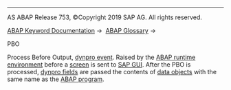   

* * *

AS ABAP Release 753, ©Copyright 2019 SAP AG. All rights reserved.

[ABAP Keyword Documentation](javascript:call_link\('abenabap.htm'\)) →  [ABAP Glossary](javascript:call_link\('abenabap_glossary.htm'\)) → 

PBO

Process Before Output, [dynpro event](javascript:call_link\('abendynpro_event_glosry.htm'\) "Glossary Entry"). Raised by the [ABAP runtime environment](javascript:call_link\('abenabap_runtime_envir_glosry.htm'\) "Glossary Entry") before a [screen](javascript:call_link\('abenscreen_glosry.htm'\) "Glossary Entry") is sent to [SAP GUI](javascript:call_link\('abensap_gui_glosry.htm'\) "Glossary Entry"). After the PBO is processed, [dynpro fields](javascript:call_link\('abendynpro_field_glosry.htm'\) "Glossary Entry") are passed the contents of [data objects](javascript:call_link\('abendata_object_glosry.htm'\) "Glossary Entry") with the same name as the [ABAP program](javascript:call_link\('abenabap_program_glosry.htm'\) "Glossary Entry").
